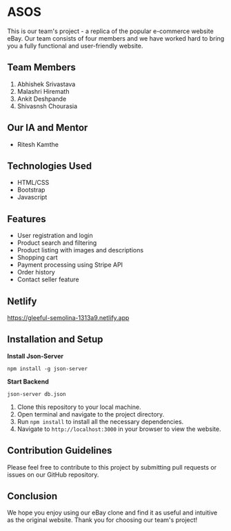 # ASOS

This is our team's project - a replica of the popular e-commerce website eBay. Our team consists of four members and we have worked hard to bring you a fully functional and user-friendly website.

## Team Members

1. Abhishek Srivastava
2. Malashri Hiremath
3. Ankit Deshpande
4. Shivasnsh Chourasia

## Our IA and Mentor

-   Ritesh Kamthe

## Technologies Used

-   HTML/CSS
-   Bootstrap
-   Javascript

## Features

-   User registration and login
-   Product search and filtering
-   Product listing with images and descriptions
-   Shopping cart
-   Payment processing using Stripe API
-   Order history
-   Contact seller feature

## Netlify
https://gleeful-semolina-1313a9.netlify.app

## Installation and Setup

**Install Json-Server**

`npm install -g json-server`

**Start Backend**

`json-server db.json`

1. Clone this repository to your local machine.
2. Open terminal and navigate to the project directory.
3. Run `npm install` to install all the necessary dependencies.
4. Navigate to `http://localhost:3000` in your browser to view the website.

## Contribution Guidelines

Please feel free to contribute to this project by submitting pull requests or issues on our GitHub repository.

## Conclusion

We hope you enjoy using our eBay clone and find it as useful and intuitive as the original website. Thank you for choosing our team's project!
